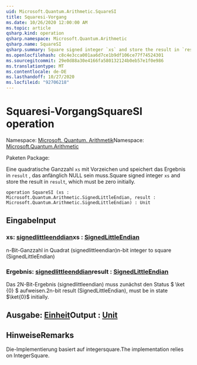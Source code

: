 ```yaml
---
uid: Microsoft.Quantum.Arithmetic.SquareSI
title: Squaresi-Vorgang
ms.date: 10/26/2020 12:00:00 AM
ms.topic: article
qsharp.kind: operation
qsharp.namespace: Microsoft.Quantum.Arithmetic
qsharp.name: SquareSI
qsharp.summary: Square signed integer `xs` and store the result in `result`, which must be zero initially.
ms.openlocfilehash: c8c4e3cca001aa6d7ce1b9df106ce77f74524301
ms.sourcegitcommit: 29e0d88a30e4166fa580132124b0eb57e1f0e986
ms.translationtype: MT
ms.contentlocale: de-DE
ms.lasthandoff: 10/27/2020
ms.locfileid: "92706218"
---
```

# <a name="squaresi-operation"></a><span data-ttu-id="84ef4-102">Squaresi-Vorgang</span><span class="sxs-lookup"><span data-stu-id="84ef4-102">SquareSI operation</span></span>

<span data-ttu-id="84ef4-103">Namespace: [Microsoft. Quantum. Arithmetik](xref:Microsoft.Quantum.Arithmetic)</span><span class="sxs-lookup"><span data-stu-id="84ef4-103">Namespace: [Microsoft.Quantum.Arithmetic](xref:Microsoft.Quantum.Arithmetic)</span></span>

<span data-ttu-id="84ef4-104">Paketen [](https://nuget.org/packages/)</span><span class="sxs-lookup"><span data-stu-id="84ef4-104">Package: [](https://nuget.org/packages/)</span></span>


<span data-ttu-id="84ef4-105">Eine quadratische Ganzzahl `xs` mit Vorzeichen und speichert das Ergebnis in `result` , das anfänglich NULL sein muss.</span><span class="sxs-lookup"><span data-stu-id="84ef4-105">Square signed integer `xs` and store the result in `result`, which must be zero initially.</span></span>

```qsharp
operation SquareSI (xs : Microsoft.Quantum.Arithmetic.SignedLittleEndian, result : Microsoft.Quantum.Arithmetic.SignedLittleEndian) : Unit
```


## <a name="input"></a><span data-ttu-id="84ef4-106">Eingabe</span><span class="sxs-lookup"><span data-stu-id="84ef4-106">Input</span></span>

### <a name="xs--signedlittleendian"></a><span data-ttu-id="84ef4-107">xs: [signedlittleenddian](xref:Microsoft.Quantum.Arithmetic.SignedLittleEndian)</span><span class="sxs-lookup"><span data-stu-id="84ef4-107">xs : [SignedLittleEndian](xref:Microsoft.Quantum.Arithmetic.SignedLittleEndian)</span></span>

<span data-ttu-id="84ef4-108">n-Bit-Ganzzahl in Quadrat (signedlittleendian)</span><span class="sxs-lookup"><span data-stu-id="84ef4-108">n-bit integer to square (SignedLittleEndian)</span></span>


### <a name="result--signedlittleendian"></a><span data-ttu-id="84ef4-109">Ergebnis: [signedlittleenddian](xref:Microsoft.Quantum.Arithmetic.SignedLittleEndian)</span><span class="sxs-lookup"><span data-stu-id="84ef4-109">result : [SignedLittleEndian](xref:Microsoft.Quantum.Arithmetic.SignedLittleEndian)</span></span>

<span data-ttu-id="84ef4-110">Das 2N-Bit-Ergebnis (signedlittleendian) muss zunächst den Status $ \ket {0} $ aufweisen.</span><span class="sxs-lookup"><span data-stu-id="84ef4-110">2n-bit result (SignedLittleEndian), must be in state $\ket{0}$ initially.</span></span>



## <a name="output--unit"></a><span data-ttu-id="84ef4-111">Ausgabe: [Einheit](xref:microsoft.quantum.lang-ref.unit)</span><span class="sxs-lookup"><span data-stu-id="84ef4-111">Output : [Unit](xref:microsoft.quantum.lang-ref.unit)</span></span>



## <a name="remarks"></a><span data-ttu-id="84ef4-112">Hinweise</span><span class="sxs-lookup"><span data-stu-id="84ef4-112">Remarks</span></span>

<span data-ttu-id="84ef4-113">Die-Implementierung basiert auf integersquare.</span><span class="sxs-lookup"><span data-stu-id="84ef4-113">The implementation relies on IntegerSquare.</span></span>